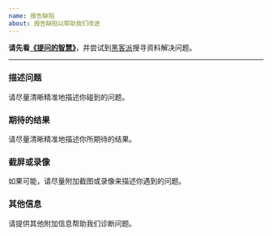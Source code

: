 ```yaml
---
name: 报告缺陷
about: 报告缺陷以帮助我们改进
---
```


**请先看[《提问的智慧》](https://ld246.com/article/1536377163156)**，并尝试到[黑客派](https://ld246.com)搜寻资料解决问题。

----

### 描述问题

请尽量清晰精准地描述你碰到的问题。

### 期待的结果

请尽量清晰精准地描述你所期待的结果。

### 截屏或录像

如果可能，请尽量附加截图或录像来描述你遇到的问题。

### 其他信息

请提供其他附加信息帮助我们诊断问题。
